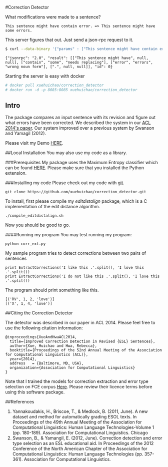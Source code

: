 #Correction Detector

What modifications were made to a sentence?

	This sentence might have contain error. => This sentence might have some errors.

This server figures that out. Just send a json-rpc request to it.

```sh
$ curl --data-binary '{"params" : ["This sentence might have contain error.", "This sentence might have some errors."], "id" : 0, "jsonrpc" : "2.0", "method" : "CorrDet"}' -H 'content-type:text/plain;' http://127.0.0.1:8085
```

	{"jsonrpc": "2.0", "result": [["This sentence might have", null, null], ["contain", "some", "needs replacing"], ["error", "errors", "wrong noun form"], [".", null, null]], "id": 0}


Starting the server is easy with docker

```sh
# docker pull xuehuichao/correction_detector
# docker run -d -p 8085:8085 xuehuichao/correction_detector
```

## Intro


The package compares an input sentence with its revision and figure out what errors have been corrected. We described the system in our [ACL 2014's paper](http://acl2014.org/acl2014/P14-2/pdf/P14-2098.pdf). Our system improved over a previous system by Swanson and Yamagil (2012).

Please visit my Demo [HERE](http://people.cs.pitt.edu/~hux10/softwares.html).

##Local Installation
You may also use my code as a library.

###Prerequisites
My package uses the Maximum Entropy classifier which can be found [HERE](http://homepages.inf.ed.ac.uk/lzhang10/maxent_toolkit.html). Please make sure that you installed the Python extension. 

###Installing my code
Please check out my code with [git](http://git-scm.com/). 

	git clone https://github.com/xuehuichao/correction_detector.git

To install, first please compile my *editdistalign* package, which is a C implementation of the edit distance algorithm.
	
	./compile_editdistalign.sh

Now you should be good to go.

####Running my program
You may test running my program:

	python corr_ext.py 

My sample program tries to detect corrections between two pairs of sentences

	print ExtractCorrections('I like this .'.split(), 'I love this .'.split())
	print ExtractCorrections('I do not like this .'.split(), 'I love this .'.split())

The program should print something like this.

	[('RV', 1, 2, 'love')]
	[('X', 1, 4, 'love')]

##Citing the Correction Detector

The detector was described in our paper in ACL 2014. Please feel free to use the following citation information:

    @inproceedings{XueAndHwaACL2014,
      title={Improved Correction Detection in Revised {ESL} Sentences},
      author={Xue, Huichao and Hwa, Rebecca},
      booktitle={Proceedings of the 52nd Annual Meeting of the Association for Computational Linguistics (ACL)},
      year={2014},
      address   = {Baltimore, MD, USA},
      organization={Association for Computational Linguistics}
    }
	
Note that I trained the models for correction extraction and error type selection on FCE corpus [Here](http://ilexir.co.uk/applications/clc-fce-dataset/). Please review their licence terms before using this software package.


##References
1. Yannakoudakis, H., Briscoe, T., & Medlock, B. (2011, June). A new dataset and method for automatically grading ESOL texts. In Proceedings of the 49th Annual Meeting of the Association for Computational Linguistics: Human Language Technologies-Volume 1 (pp. 180-189). Association for Computational Linguistics.
Chicago	
2. Swanson, B., & Yamangil, E. (2012, June). Correction detection and error type selection as an ESL educational aid. In Proceedings of the 2012 Conference of the North American Chapter of the Association for Computational Linguistics: Human Language Technologies (pp. 357-361). Association for Computational Linguistics.
